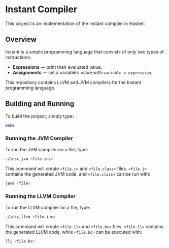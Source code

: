 # Instant Compiler

This project is an implementation of the Instant compiler in Haskell.

## Overview

Instant is a simple programming language that consists of only two types of
instructions:
 * **Expressions** — print their evaluated value,
 * **Assignments** — set a variable’s value with `variable = expression`.

This repository contains LLVM and JVM compilers for the Instant programming
language.

## Building and Running

To build the project, simply type:
```bash
make
```

### Running the JVM Compiler

To run the JVM compiler on a file, type:
```bash
./insc_jvm <file.ins>
```

This command will create `<file.j>` and `<file.class>` files. `<file.j>`
contains the generated JVM code, and `<file.class>` can be run with:
```bash
java <file>
```

### Running the LLVM Compiler

To run the LLVM compiler on a file, type:
```bash
./insc_llvm <file.ins>
```

This command will create `<file.ll>` and `<file.bc>` files. `<file.ll>` contains
the generated LLVM code, while `<file.bc>` can be executed with:
```bash
lli <file.bc>
```
